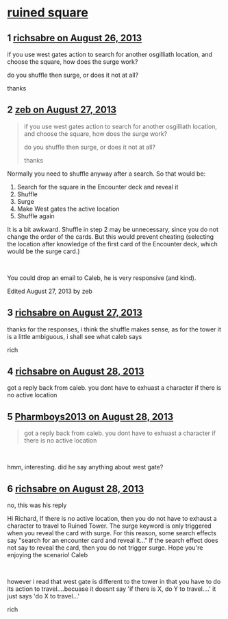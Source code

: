 # [ruined square](https://community.fantasyflightgames.com/topic/89279-ruined-square/)

## 1 [richsabre on August 26, 2013](https://community.fantasyflightgames.com/topic/89279-ruined-square/?do=findComment&comment=850701)

if you use west gates action to search for another osgilliath location, and choose the square, how does the surge work?

do you shuffle then surge, or does it not at all?

thanks

## 2 [zeb on August 27, 2013](https://community.fantasyflightgames.com/topic/89279-ruined-square/?do=findComment&comment=851289)

> if you use west gates action to search for another osgilliath location, and choose the square, how does the surge work?
> 
> do you shuffle then surge, or does it not at all?
> 
> thanks

Normally you need to shuffle anyway after a search. So that would be:

 1. Search for the square in the Encounter deck and reveal it
 2. Shuffle
 3. Surge
 4. Make West gates the active location
 5. Shuffle again

It is a bit awkward. Shuffle in step 2 may be unnecessary, since you do not change the order of the cards. But this would prevent cheating (selecting the location after knowledge of the first card of the Encounter deck, which would be the surge card.)

 

You could drop an email to Caleb, he is very responsive (and kind).

Edited August 27, 2013 by zeb

## 3 [richsabre on August 27, 2013](https://community.fantasyflightgames.com/topic/89279-ruined-square/?do=findComment&comment=851310)

thanks for the responses, i think the shuffle makes sense, as for the tower it is a little ambiguous, i shall see what caleb says

rich

## 4 [richsabre on August 28, 2013](https://community.fantasyflightgames.com/topic/89279-ruined-square/?do=findComment&comment=851782)

got a reply back from caleb. you dont have to exhuast a character if there is no active location

## 5 [Pharmboys2013 on August 28, 2013](https://community.fantasyflightgames.com/topic/89279-ruined-square/?do=findComment&comment=851878)

> got a reply back from caleb. you dont have to exhuast a character if there is no active location

 

hmm, interesting. did he say anything about west gate?

## 6 [richsabre on August 28, 2013](https://community.fantasyflightgames.com/topic/89279-ruined-square/?do=findComment&comment=851962)

no, this was his reply

Hi Richard,
If there is no active location, then you do not have to exhaust a character to travel to Ruined Tower.
The surge keyword is only triggered when you reveal the card with surge. For this reason, some search effects say "search for an encounter card and reveal it..." If the search effect does not say to reveal the card, then you do not trigger surge.
Hope you're enjoying the scenario!
Caleb

 

however i read that west gate is different to the tower in that you have to do its action to travel....becuase it doesnt say 'if there is X, do Y to travel....' it just says 'do X to travel...'

rich

